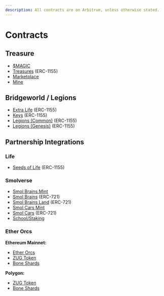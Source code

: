 ```yaml
---
description: All contracts are on Arbitrum, unless otherwise stated.
---
```


# Contracts

## Treasure

* [$MAGIC](https://arbiscan.io/token/0x539bdE0d7Dbd336b79148AA742883198BBF60342)
* [Treasures](https://arbiscan.io/address/0xEBba467eCB6b21239178033189CeAE27CA12EaDf#code) (ERC-1155)
* [Marketplace](https://arbiscan.io/address/0x2e3b85f85628301a0bce300dee3a6b04195a15ee#code)
* [Mine](https://arbiscan.io/address/0xdf19f1216aa406df8bc585246bee7d96933f285f#code)

## Bridgeworld / Legions

* [Extra Life](https://arbiscan.io/address/0x21e1969884D477afD2Afd4Ad668864a0EebD644c#code) (ERC-1155)
* [Keys](https://arbiscan.io/address/0xf0a35bA261ECE4FC12870e5B7b9E7790202EF9B5#code) (ERC-1155)
* [Legions (Common)](https://arbiscan.io/address/0x658365026D06F00965B5bb570727100E821e6508) (ERC-1155)
* [Legions (Genesis)](https://arbiscan.io/address/0xE83c0200E93Cb1496054e387BDdaE590C07f0194#code) (ERC-1155)

## Partnership Integrations

### Life

* [Seeds of Life](https://arbiscan.io/address/0x3956C81A51FeAed98d7A678d53F44b9166c8ed66#code) (ERC-1155)

### Smolverse

* [Smol Brains Mint](https://arbiscan.io/address/0xb986c968a8e64e29fb33c310a7b04ccb83bb7427#code)
* [Smol Brains](https://arbiscan.io/address/0x6325439389e0797ab35752b4f43a14c004f22a9c#code) (ERC-721)
* [Smol Brains Land](https://arbiscan.io/address/0xd666d1cc3102cd03e07794a61e5f4333b4239f53#code) (ERC-721)
* [Smol Cars Mint](https://arbiscan.io/address/0xd414aba77365a1cbc90d3ea8c0e33c1ab5346c9f#code)
* [Smol Cars](https://arbiscan.io/address/0xb16966dad2b5a5282b99846b23dcdf8c47b6132c#code) (ERC-721)
* [School/Staking](https://arbiscan.io/address/0x602e50ed10a90d324b35930ec0f8e5d3b28cd509#code)

### Ether Orcs

**Ethereum Mainnet:**

* [Ether Orcs](https://etherscan.io/address/0x3aBEDBA3052845CE3f57818032BFA747CDED3fca#code)
* [ZUG Token](https://etherscan.io/token/0xfee5f54e1070e7ed31be341e0a5b1e847f6a84ab)
* [Bone Shards](https://etherscan.io/address/0x6c716bDB4289283e0ad1926c47B54412Bd2C257B)

**Polygon:**

* [ZUG Token](https://polygonscan.com/address/0xeb45921FEDaDF41dF0BfCF5c33453aCedDA32441)
* [Bone Shards](https://polygonscan.com/address/0x62Add2b8Ff6E7a35720A001B40C22588D584FD13)
